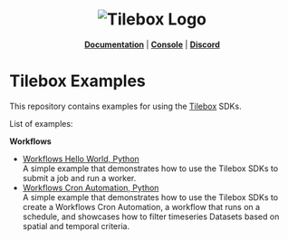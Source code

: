 <h1 align="center">
  <img src="https://storage.googleapis.com/tbx-web-assets-2bad228/banners/tilebox-banner.svg" alt="Tilebox Logo">
  <br>
</h1>


<p align="center">
  <a href="https://docs.tilebox.com/introduction"><b>Documentation</b></a>
  |
  <a href="https://console.tilebox.com/"><b>Console</b></a>
  |
  <a href="https://tilebox.com/discord"><b>Discord</b></a>
</p>

# Tilebox Examples

This repository contains examples for using the [Tilebox](https://tilebox.com) SDKs.

List of examples:

**Workflows**

- [Workflows Hello World, Python](/workflows-hello-world-py/)  
A simple example that demonstrates how to use the Tilebox SDKs to submit a job and run a worker.
- [Workflows Cron Automation, Python](/workflows-cron-automation-py/)  
A simple example that demonstrates how to use the Tilebox SDKs to create a Workflows Cron Automation, a workflow that runs on a schedule, and showcases how to filter timeseries Datasets based on spatial and temporal criteria.
